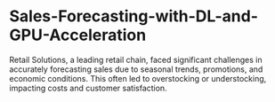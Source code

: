 # Sales-Forecasting-with-DL-and-GPU-Acceleration
 Retail Solutions, a leading retail chain, faced significant challenges in accurately forecasting sales due to seasonal trends, promotions, and economic conditions. This often led to overstocking or understocking, impacting costs and customer satisfaction.
